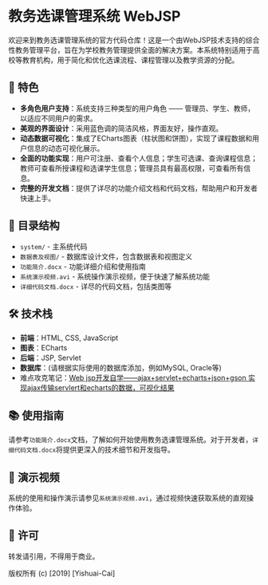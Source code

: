 # 教务选课管理系统 WebJSP 

欢迎来到教务选课管理系统的官方代码仓库！这是一个由WebJSP技术支持的综合性教务管理平台，旨在为学校教务管理提供全面的解决方案。本系统特别适用于高校等教育机构，用于简化和优化选课流程、课程管理以及教学资源的分配。

## 🚀 特色

- **多角色用户支持**：系统支持三种类型的用户角色 —— 管理员、学生、教师，以适应不同用户的需求。
- **美观的界面设计**：采用蓝色调的简洁风格，界面友好，操作直观。
- **动态数据可视化**：集成了ECharts图表（柱状图和饼图），实现了课程数据和用户信息的动态可视化展示。
- **全面的功能实现**：用户可注册、查看个人信息；学生可选课、查询课程信息；教师可查看所授课程和选课学生信息；管理员具有最高权限，可查看所有信息。
- **完整的开发文档**：提供了详尽的功能介绍文档和代码文档，帮助用户和开发者快速上手。

## 📂 目录结构

- `system/` - 主系统代码
- `数据表及视图/` - 数据库设计文件，包含数据表和视图定义
- `功能简介.docx` - 功能详细介绍和使用指南
- `系统演示视频.avi` - 系统操作演示视频，便于快速了解系统功能
- `详细代码文档.docx` - 详尽的代码文档，包括类图等

## 🛠 技术栈

- **前端**：HTML, CSS, JavaScript
- **图表**：ECharts
- **后端**：JSP, Servlet
- **数据库**：(请根据实际使用的数据库添加，例如MySQL, Oracle等)
- 难点攻克笔记：[Web jsp开发自学——ajax+servlet+echarts+json+gson 实现ajax传输servlert和echarts的数据，可视化结果](https://www.cnblogs.com/caiyishuai/p/10991496.html)

## 📚 使用指南

请参考`功能简介.docx`文档，了解如何开始使用教务选课管理系统。对于开发者，`详细代码文档.docx`将提供更深入的技术细节和开发指导。

## 🎥 演示视频

系统的使用和操作演示请参见`系统演示视频.avi`，通过视频快速获取系统的直观操作体验。

## 📝 许可

转发请引用，不得用于商业。

版权所有 (c) [2019] [Yishuai-Cai]
